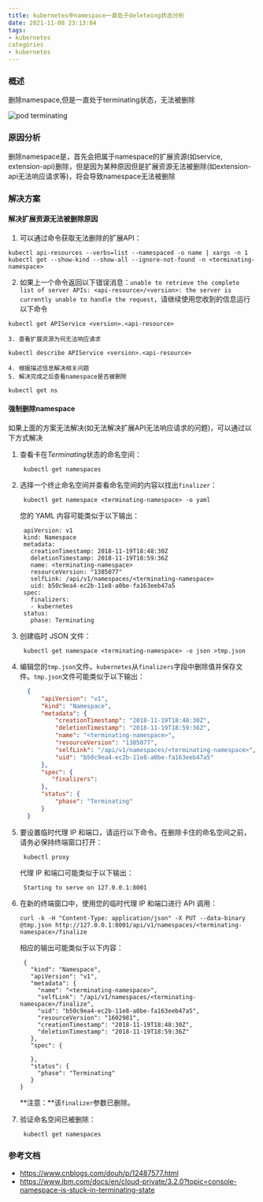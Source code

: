 ```yaml
---
title: kubernetes中namespace一直处于deleteing状态分析
date: 2021-11-08 23:13:04
tags:
- kubernetes
categories
- kubernetes
---
```


### 概述

删除namespace,但是一直处于terminating状态，无法被删除

![pod terminating](https://tva1.sinaimg.cn/large/008i3skNly1gw869bt9jgj30tw096q4d.jpg)

### 原因分析

删除namespace是，首先会把属于namespace的扩展资源(如service, extension-api)删除，但是因为某种原因但是扩展资源无法被删除(如extension-api无法响应请求等)，将会导致namespace无法被删除

### 解决方案

#### 解决扩展资源无法被删除原因

1. 可以通过命令获取无法删除的扩展API：

```shell
kubectl api-resources --verbs=list --namespaced -o name | xargs -n 1 kubectl get --show-kind --show-all --ignore-not-found -n <terminating-namespace>
```

2. 如果上一个命令返回以下错误消息：`unable to retrieve the complete list of server APIs: <api-resource>/<version>: the server is currently unable to handle the request`，请继续使用您收到的信息运行以下命令

```shell
kubectl get APIService <version>.<api-resource>
```

	3. 查看扩展资源为何无法响应请求

```shell
kubectl describe APIService <version>.<api-resource>
```

	4. 根据描述信息解决相关问题
 	5. 解决完成之后查看namespace是否被删除

```shell
kubectl get ns
```

#### 强制删除namespace

如果上面的方案无法解决(如无法解决扩展API无法响应请求的问题)，可以通过以下方式解决

1. 查看卡在*Terminating*状态的命名空间：

   ```shell
    kubectl get namespaces
   ```

2. 选择一个终止命名空间并查看命名空间的内容以找出`finalizer`：

   ```shell
    kubectl get namespace <terminating-namespace> -o yaml
   ```

   您的 YAML 内容可能类似于以下输出：

   ```shell
    apiVersion: v1
    kind: Namespace
    metadata:
      creationTimestamp: 2018-11-19T18:48:30Z
      deletionTimestamp: 2018-11-19T18:59:36Z
      name: <terminating-namespace>
      resourceVersion: "1385077"
      selfLink: /api/v1/namespaces/<terminating-namespace>
      uid: b50c9ea4-ec2b-11e8-a0be-fa163eeb47a5
    spec:
      finalizers:
      - kubernetes
    status:
      phase: Terminating
   ```

3. 创建临时 JSON 文件：

   ```shell
    kubectl get namespace <terminating-namespace> -o json >tmp.json
   ```

4. 编辑您的`tmp.json`文件。`kubernetes`从`finalizers`字段中删除值并保存文件。`tmp.json`文件可能类似于以下输出：

   ```json
     {
         "apiVersion": "v1",
         "kind": "Namespace",
         "metadata": {
             "creationTimestamp": "2018-11-19T18:48:30Z",
             "deletionTimestamp": "2018-11-19T18:59:36Z",
             "name": "<terminating-namespace>",
             "resourceVersion": "1385077",
             "selfLink": "/api/v1/namespaces/<terminating-namespace>",
             "uid": "b50c9ea4-ec2b-11e8-a0be-fa163eeb47a5"
         },
         "spec": {
            "finalizers": 
         },
         "status": {
             "phase": "Terminating"
         }
     }
   ```

5. 要设置临时代理 IP 和端口，请运行以下命令。在删除卡住的命名空间之前，请务必保持终端窗口打开：

   ```shell
    kubectl proxy
   ```

   代理 IP 和端口可能类似于以下输出：

   ```plaintext
    Starting to serve on 127.0.0.1:8001
   ```

6. 在新的终端窗口中，使用您的临时代理 IP 和端口进行 API 调用：

   ```plaintext
   curl -k -H "Content-Type: application/json" -X PUT --data-binary @tmp.json http://127.0.0.1:8001/api/v1/namespaces/<terminating-namespace>/finalize
   ```

   相应的输出可能类似于以下内容：

   ```plaintext
    {
      "kind": "Namespace",
      "apiVersion": "v1",
      "metadata": {
        "name": "<terminating-namespace>",
        "selfLink": "/api/v1/namespaces/<terminating-namespace>/finalize",
        "uid": "b50c9ea4-ec2b-11e8-a0be-fa163eeb47a5",
        "resourceVersion": "1602981",
        "creationTimestamp": "2018-11-19T18:48:30Z",
        "deletionTimestamp": "2018-11-19T18:59:36Z"
      },
      "spec": {
   
      },
      "status": {
        "phase": "Terminating"
      }
   }
   ```

   **注意：**该`finalizer`参数已删除。

7. 验证命名空间已被删除：

   ```shell
    kubectl get namespaces
   ```

### 参考文档

- https://www.cnblogs.com/douh/p/12487577.html
- https://www.ibm.com/docs/en/cloud-private/3.2.0?topic=console-namespace-is-stuck-in-terminating-state

